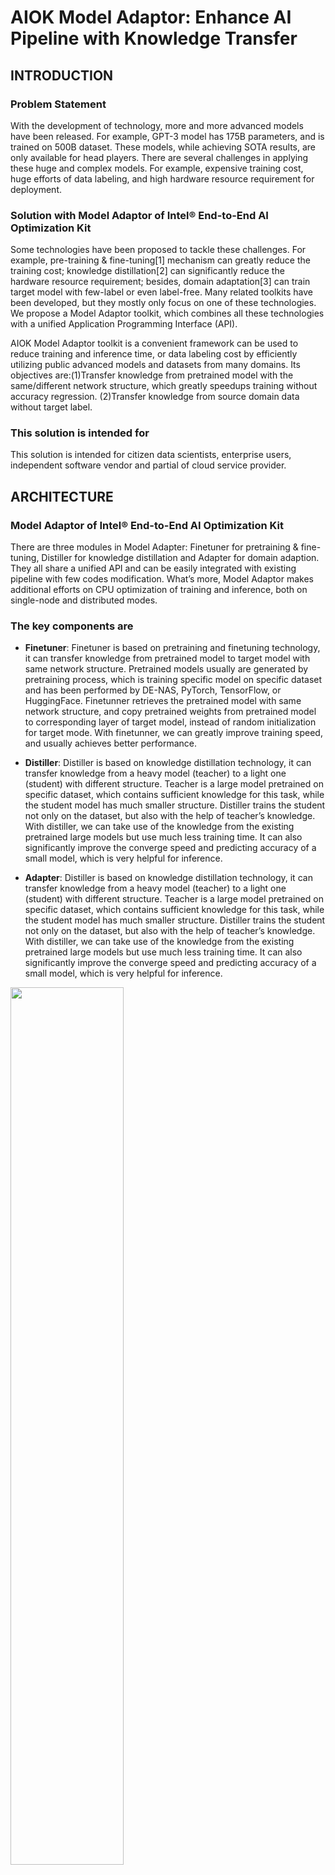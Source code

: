 # AIOK Model Adaptor: Enhance AI Pipeline with Knowledge Transfer
## INTRODUCTION 
### Problem Statement

With the development of technology, more and more advanced models have been released. For example, GPT-3 model has 175B parameters, and is trained on 500B dataset. These models, while achieving SOTA results, are only available for head players. There are several challenges in applying these huge and complex models. For example, expensive training cost, huge efforts of data labeling, and high hardware resource requirement for deployment. 

### Solution with Model Adaptor of Intel® End-to-End AI Optimization Kit
Some technologies have been proposed to tackle these challenges. For example, pre-training & fine-tuning[1] mechanism can greatly reduce the training cost; knowledge distillation[2] can significantly reduce the hardware resource requirement; besides, domain adaptation[3] can train target model with few-label or even label-free. Many related toolkits have been developed, but they mostly only focus on one of these technologies. We propose a Model Adaptor toolkit, which combines all these technologies with a unified Application Programming Interface (API). 

AIOK Model Adaptor toolkit is a convenient framework can be used to reduce training and inference time,  or data labeling cost by efficiently utilizing public advanced models and datasets from many domains. Its objectives are:(1)Transfer knowledge from pretrained model with the same/different network structure, which greatly speedups training without accuracy regression. (2)Transfer knowledge from source domain data without target label.

### This solution is intended for
This solution is intended for citizen data scientists, enterprise users, independent software vendor and partial of cloud service provider.

## ARCHITECTURE 
### Model Adaptor of Intel® End-to-End AI Optimization Kit
There are three modules in Model Adapter: Finetuner for pretraining & fine-tuning, Distiller for knowledge distillation and Adapter for domain adaption. They all share a unified API and can be easily integrated with existing pipeline with few codes modification. What’s more, Model Adaptor makes additional efforts on CPU optimization of training and inference, both on single-node and distributed modes.

### The key components are

- **Finetuner**: Finetuner is based on pretraining and finetuning technology, it can transfer knowledge from pretrained model to target model with same network structure. Pretrained models usually are generated by pretraining process, which is training specific model on specific dataset and has been performed by DE-NAS, PyTorch, TensorFlow, or HuggingFace. Finetunner retrieves the pretrained model with same network structure, and copy pretrained weights from pretrained model to corresponding layer of target model, instead of random initialization for target mode. With finetunner, we can greatly improve training speed, and usually achieves better performance.

- **Distiller**: Distiller is based on knowledge distillation technology, it can transfer knowledge from a heavy model (teacher) to a light one (student) with different structure. Teacher is a large model pretrained on specific dataset, which contains sufficient knowledge for this task, while the student model has much smaller structure. Distiller trains the student not only on the dataset, but also with the help of teacher’s knowledge. With distiller, we can take use of the knowledge from the existing pretrained large models but use much less training time. It can also significantly improve the converge speed and predicting accuracy of a small model, which is very helpful for inference.

- **Adapter**: Distiller is based on knowledge distillation technology, it can transfer knowledge from a heavy model (teacher) to a light one (student) with different structure. Teacher is a large model pretrained on specific dataset, which contains sufficient knowledge for this task, while the student model has much smaller structure. Distiller trains the student not only on the dataset, but also with the help of teacher’s knowledge. With distiller, we can take use of the knowledge from the existing pretrained large models but use much less training time. It can also significantly improve the converge speed and predicting accuracy of a small model, which is very helpful for inference.

<img src="./doc/overview.png" width="60%">

## Demos
### Built-in Demos
- [Model Adapter Overview](https://github.com/intel/e2eAIOK/demo/ma/Model_Adapter_Summary.ipynb) 
- [Finetuner on Image Classification](https://github.com/intel/e2eAIOK/demo/ma/finetuner/Model_Adapter_Finetuner_builtin_resnet50_CIFAR100.ipynb)
- [Distiller on Image Classification](https://github.com/intel/e2eAIOK/demo/ma/distiller/Model_Adapter_Distiller_builtin_resnet18_CIFAR100.ipynb)
- [Domain Adapter on Medical Segmentation](https://github.com/intel/e2eAIOK/demo/ma/adapter/Model_Adapter_Domain_Adapter_builtin_Unet_KITS19.ipynb)

### Customized Demos for detailed usage
- [Finetuner on Image Classification](https://github.com/intel/e2eAIOK/demo/ma/finetuner/Model_Adapter_Finetuner_customized_resnet50_CIFAR100.ipynb)
- [Distiller on Image Classification](https://github.com/intel/e2eAIOK/demo/ma/distiller/Model_Adapter_Distiller_customized_resnet18_CIFAR100.ipynb)
- [Distiller on Image Classification to save logits](https://github.com/intel/e2eAIOK/demo/ma/distiller/Model_Adapter_Distiller_customized_resnet18_CIFAR100_save_logits.ipynb)
- [Distiller on Image Classification train with saved logits](https://github.com/intel/e2eAIOK/demo/ma/distiller/Model_Adapter_Distiller_customized_resnet18_CIFAR100_train_with_saved_logits.ipynb)
- [Domain Adapter on Medical Segmentation](https://github.com/intel/e2eAIOK/demo/ma/adapter/Model_Adapter_Adapter_customized_Unet_KITS19.ipynb)

## Getting Started 

### Installing
```bash
## set env
git clone https://github.com/intel/e2eAIOK.git
cd e2eAIOK
git submodule update --init --recursive
python scripts/start_e2eaiok_docker.py --backend pytorch112 --dataset_path ${dataset_path} --workers ${host1}, ${host2}, ${host3}, ${host4} --proxy "http://addr:ip"

## enter docker
sshpass -p docker ssh ${host0} -p 12347
```

### Quick Start 
- [Finetuner](https://github.com/intel/e2eAIOK/demo/ma/finetuner/Model_Adapter_Finetuner_builtin_resnet50_CIFAR100.ipynb) - Apply finetuner on Image Classification.
```bash
python /home/vmagent/app/e2eaiok/e2eAIOK/ModelAdapter/main.py --cfg /home/vmagent/app/e2eaiok/conf/ma/demo/baseline/cifar100_res18.yaml
```

- [Distiller](https://github.com/intel/e2eAIOK/demo/ma/distiller/Model_Adapter_Distiller_builtin_resnet18_CIFAR100.ipynb) - Apply distiller on Image Classificationt.
```bash
python /home/vmagent/app/e2eaiok/e2eAIOK/ModelAdapter/main.py --cfg /home/vmagent/app/e2eaiok/conf/ma/demo/distiller/cifar100_kd_res50_res18.yaml
```
- [Domain Adapter](https://github.com/intel/e2eAIOK/demo/ma/adapter/Model_Adapter_Domain_Adapter_builtin_Unet_KITS19.ipynb) - Apply domain adapter on Medical Segmentation.

```bash
cd /home/vmagent/app/e2eaiok/modelzoo/unet
sh patch_unet.sh
sh scripts/run_single_demo.sh
```
 
### API usage for Customized cases

 We provide an unified API for all three components, which is an unified interface to assign different transfer learning ability to the underlying model and can be easily integrated with existing pipeline with few codes modification.

#### Finetuner

1. Download the pretrained resnet50 from [ImageNet-21K Pretraining for the Masses](https://miil-public-eu.oss-eu-central-1.aliyuncs.com/model-zoo/ImageNet_21K_P/models/resnet50_miil_21k.pth)[4], which is pretrained on Imagenet21k.

2. Create a transferable model with Model Adaptor Unified API:
    ```python
    model = timm.create_model('resnet50', pretrained=False, num_classes=100)

    pretrained_path = './resnet50_miil_21k.pth' # download path
    pretrained_model = timm.create_model('resnet50', pretrained=False, num_classes=11221)
    pretrained_model.load_state_dict(torch.load(pretrained_path,map_location=device)["state_dict"], strict=True)
    finetunner= BasicFinetunner(pretrained_model, is_frozen=False)
    model = make_transferrable_with_finetune(model, loss_fn, finetunner)
    ```
    You can find a complete demo at [finetuner customized demo](https://github.com/intel/e2eAIOK/demo/ma/finetuner/Model_Adapter_Finetuner_customized_resnet50_CIFAR100.ipynb).

#### Distiller

1. Prepare a teacher model, here we select pretrained vit_base-224-in21k-ft-cifar100 is from [HuggingFace](https://huggingface.co/edumunozsala/vit_base-224-in21k-ft-cifar100).

2. Create a transferable model with Model Adaptor Unified API:
   ```python
   model = timm.create_model('resnet50', pretrained=False, num_classes=100)

   from transformers import ViTForImageClassification
   teacher_model = AutoModelForImageClassification.from_pretrained("edumunozsala/vit_base-224-in21k-ft-cifar100")
   distiller= KD(teacher_model)
   loss_fn = torch.nn.CrossEntropyLoss()
   model = make_transferrable_with_knowledge_distillation(model, loss_fn, distiller)
   ```
   
   You can find a complete demo at [distiller customized demo](https://github.com/intel/e2eAIOK/demo/ma/distiller/Model_Adapter_Distiller_builtin_resnet18_CIFAR100.ipynb)

**Acceleration with logits saving**
During distillation, teacher forwarding usually takes a lot of time. To accelerate the training procedure, We can save the predicting logits from teacher in advance and reuse it in later student training. Here is the [logits saving demo](https://github.com/intel/e2eAIOK/demo/ma/distiller/Model_Adapter_Distiller_customized_resnet18_CIFAR100_save_logits.ipynb) and the code for [training with saved logits](https://github.com/intel/e2eAIOK/demo/ma/distiller/Model_Adapter_Distiller_customized_resnet18_CIFAR100_train_with_logits.ipynb)

#### Domain Adapter

1. Create backbone model and discriminator model:
   ```python
   from e2eAIOK.ModelAdapter.backbone.unet.generic_UNet_DA import Generic_UNet_DA
   from e2eAIOK.ModelAdapter.engine_core.adapter.adversarial.DA_Loss import CACDomainAdversarialLoss

   # create backbone
   backbone_kwargs = {...}
   model = Generic_UNet_DA(**backbone_kwargs)

   # create discriminator model
   adv_kwargs = {...}
   adapter = CACDomainAdversarialLoss(**adv_kwargs)
   ```
2. Create a transferable model with Model Adaptor Unified API:
   ```python
   from e2eAIOK.ModelAdapter.engine_core.transferrable_model import TransferStrategy
   transfer_strategy = TransferStrategy.OnlyDomainAdaptionStrategy
   model = make_transferrable_with_domain_adaption(model, adapter, transfer_strategy,...)
   ```
   
 # References
[1] He, K., Girshick, R., Doll´ar, P.: Rethinking imagenet pre-training. In: ICCV (2019)

[2] G. Hinton, O. Vinyals, and J. Dean. Distilling the knowledge in a neural network. arXiv preprint arXiv:1503.02531, 2015

[3] Yaroslav Ganin and Victor Lempitsky. Unsupervised domain adaptation by backpropagation. In ICML, pages 325–333, 2015

[4] Tal Ridnik, Emanuel Ben-Baruch, Asaf Noy, and Lihi Zelnik-Manor. Imagenet-21k pretraining for the masses. arXiv:2104.10972, 2021
